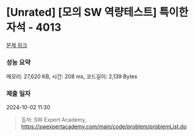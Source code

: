 # [Unrated] [모의 SW 역량테스트] 특이한 자석 - 4013 

[문제 링크](https://swexpertacademy.com/main/code/problem/problemDetail.do?contestProbId=AWIeV9sKkcoDFAVH) 

### 성능 요약

메모리: 27,620 KB, 시간: 208 ms, 코드길이: 2,139 Bytes

### 제출 일자

2024-10-02 11:30



> 출처: SW Expert Academy, https://swexpertacademy.com/main/code/problem/problemList.do